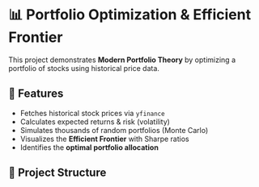 # 📊 Portfolio Optimization & Efficient Frontier

This project demonstrates **Modern Portfolio Theory** by optimizing a portfolio of stocks using historical price data.

## 🚀 Features
- Fetches historical stock prices via `yfinance`
- Calculates expected returns & risk (volatility)
- Simulates thousands of random portfolios (Monte Carlo)
- Visualizes the **Efficient Frontier** with Sharpe ratios
- Identifies the **optimal portfolio allocation**

## 📂 Project Structure
